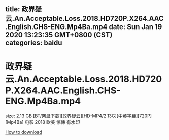 
title: 政界疑云.An.Acceptable.Loss.2018.HD720P.X264.AAC.English.CHS-ENG.Mp4Ba.mp4
date: Sun Jan 19 2020 13:23:35 GMT+0800 (CST)    
categories: baidu
---

# 政界疑云.An.Acceptable.Loss.2018.HD720P.X264.AAC.English.CHS-ENG.Mp4Ba.mp4
size: 2.13 GB
 [BT/网盘下载][政界疑云][HD-MP4/2.13G][中英字幕][720P][Mp4Ba] 电影 2018 欧美 惊悚 有水印
 

[How to download](https://bpcam.bemobtrk.com/go/2ceec3aa-1ca2-46d6-b9ff-aaa5c184517c?jno=444)